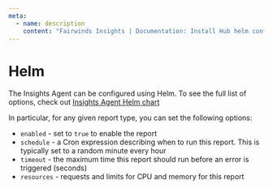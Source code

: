 ```yaml
---
meta:
  - name: description
    content: "Fairwinds Insights | Documentation: Install Hub helm configuration"
---
```

# Helm
The Insights Agent can be configured using Helm. To see the full list of options, check out
[Insights Agent Helm chart](https://github.com/FairwindsOps/charts/tree/master/stable/insights-agent)

In particular, for any given report type, you can set the following options:
* `enabled` - set to `true` to enable the report
* `schedule` - a Cron expression describing when to run this report. This is typically set to a random minute every hour
* `timeout` - the maximum time this report should run before an error is triggered (seconds)
* `resources` - requests and limits for CPU and memory for this report
